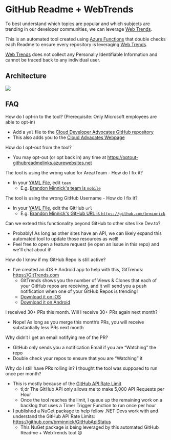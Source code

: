 # GitHub Readme + WebTrends

To best understand which topics are popular and which subjects are trending in our developer communities, we can leverage [Web Trends](https://www.webtrends.com).

This is an automated tool created using [Azure Functions](https://docs.microsoft.com/azure/azure-functions/?WT.mc_id=mobile-0000-bramin) that double checks each Readme to ensure every repository is leveraging [Web Trends](https://www.webtrends.com).

[Web Trends](https://www.webtrends.com) does not collect any Personally Identifiable Information and cannot be traced back to any individual user.

## Architecture

![](https://user-images.githubusercontent.com/13558917/89959435-40dc4480-dbf1-11ea-8c30-a4811fe819e9.png)

## FAQ 

How do I opt-in to the tool? (Prerequisite: Only Microsoft employees are able to opt-in)
- Add a `yml` file to the [Cloud Developer Advocates GitHub repository](https://github.com/MicrosoftDocs/cloud-developer-advocates/tree/live/advocates) 
- This also adds you to the [Cloud Advacates Webpage](https://developer.microsoft.com/advocates/?WT.mc_id=mobile-0000-bramin)

How do I opt-out from the tool? 
- You may opt-out (or opt back in) any time at https://optout-githubreadmelinks.azurewebsites.net

The tool is using the wrong value for Area/Team - How do I fix it?
- In your [YAML File](https://github.com/MicrosoftDocs/cloud-developer-advocates/tree/live/advocates), edit `team` 
  - E.g. [Brandon Minnick's team is `mobile`](https://github.com/MicrosoftDocs/cloud-developer-advocates/blob/ade2e92a8edf3f017ec1bfbde077137a49328297/advocates/brandon-minnick.yml#L8)

The tool is using the wrong GitHub Username - How do I fix it?
- In your [YAML File](https://github.com/MicrosoftDocs/cloud-developer-advocates/tree/live/advocates), edit the GitHub `url`
  - E.g. [Brandon Minnick's GitHub URL is `https://github.com/brminnick`](https://github.com/MicrosoftDocs/cloud-developer-advocates/blob/ade2e92a8edf3f017ec1bfbde077137a49328297/advocates/brandon-minnick.yml#L39)
  
Can we extend this functionality beyond GitHub to other sites like Dev.to?
- Probably! As long as other sites have an API, we can likely expand this automated tool to update those resources as well!
- Feel free to open a feature request (ie open an Issue in this repo) and we'll chat about it!

How do I know if my GitHub Repo is still active?
- I've created an iOS + Android app to help with this, GitTrends: https://GitTrends.com
  - GitTrends shows you the number of Views & Clones that each of your GitHub repos are receiving, and it will send you a push notification when one of your GitHub Repos is trending!
  - [Download it on iOS](https://apps.apple.com/app/gittrends-github-insights/id1500300399)
  - [Download it on Android](https://play.google.com/store/apps/details?id=com.minnick.gittrends)
  
I received 30+ PRs this month. Will I receive 30+ PRs again next month?
- Nope! As long as you merge this month’s PRs, you will receive substantially less PRs next month

Why didn’t I get an email notifying me of the PR?
- GitHub only sends you a notification Email if you are “Watching” the repo
- Double check your repos to ensure that you are “Watching” it

Why do I still have PRs rolling in? I thought the tool was supposed to run once per month?
- This is mostly because of the [GitHub API Rate Limit](https://github.com/brminnick/GitHubApiStatus#github-api-rate-limits)
  - tl;dr The GitHub API only allows me to make 5,000 API Requests per Hour
  - Once the tool reaches the limit, I queue up the remaining work on a backlog that uses a Timer Trigger Function to run once per hour
- I published a NuGet package to help fellow .NET Devs work with and understand the GitHub API Rate Limits: https://github.com/brminnick/GitHubApiStatus
  - This NuGet package is being leveraged by this automated GitHub Readme + WebTrends tool 😄
